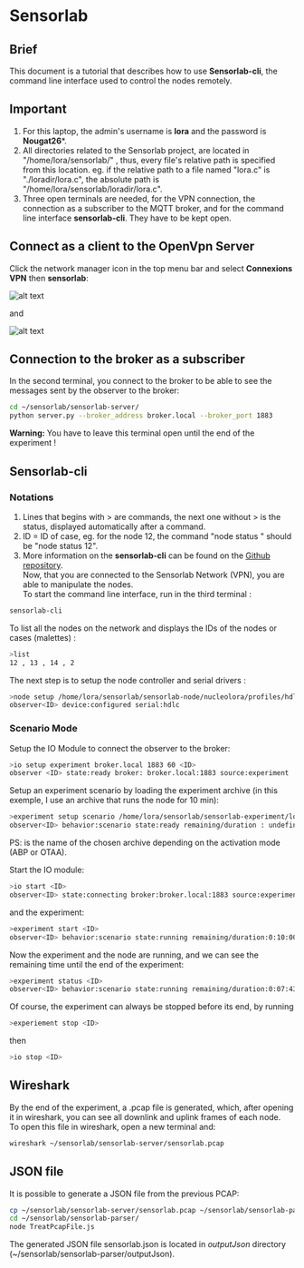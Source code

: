 # Sensorlab
## Brief
This document is a tutorial that describes how to use **Sensorlab-cli**, the command line interface used to control the nodes remotely.
## Important
1. For this laptop, the admin's username is **lora** and the password is **Nougat26***.
2. All directories related to the Sensorlab project, are located in "/home/lora/sensorlab/" , thus, every file's relative path is specified from this location. 
eg. if the relative path to a file named "lora.c" is "./loradir/lora.c", the absolute path is "/home/lora/sensorlab/loradir/lora.c".
3. Three open terminals are needed, for the VPN connection, the connection as a subscriber to the MQTT broker, and for the command line interface **sensorlab-cli**. They have to be kept open.  


## Connect as a client to the OpenVpn Server  

Click the network manager icon in the top menu bar and select **Connexions VPN** then **sensorlab**:

![alt text](/home/lora/Bureau/readme/vpn1.png)

and 

![alt text](/home/lora/Bureau/readme/vpn2.png)

## Connection to the broker as a subscriber
In the second terminal, you connect to the broker to be able to see the messages sent by the observer to the broker:
```bash
cd ~/sensorlab/sensorlab-server/
python server.py --broker_address broker.local --broker_port 1883
```
**Warning:** You have to leave this terminal open until the end of the experiment !

## Sensorlab-cli
### Notations
1. Lines that begins with > are commands, the next one without > is the status, displayed automatically after a command.
2. ID = ID of case, eg. for the node 12, the command "node status <ID>" should be "node status 12".
3. More information on the **sensorlab-cli** can be found on the [Github repository](https://github.com/Orange-OpenSource/sensorlab-observer).   
Now, that you are connected to the Sensorlab Network (VPN), you are able to manipulate the nodes.  
To start the command line interface, run in the third terminal :
```bash
sensorlab-cli
```
To list all the nodes on the network and displays the IDs of the nodes or cases (malettes) :
```bash
>list
12 , 13 , 14 , 2
```
The next step is to setup the node controller and serial drivers :
```bash
>node setup /home/lora/sensorlab/sensorlab-node/nucleolora/profiles/hdlc/nucleolora-profile.tar.gz <ID>
observer<ID> device:configured serial:hdlc
```

### Scenario Mode
Setup the IO Module to connect the observer to the broker:
```bash
>io setup experiment broker.local 1883 60 <ID>
observer <ID> state:ready broker: broker.local:1883 source:experiment
```
Setup an experiment scenario by loading the experiment archive (in this exemple, I use an archive that runs the node for 10 min):
```bash
>experiment setup scenario /home/lora/sensorlab/sensorlab-experiment/loranucleo-behaviors/loramac-10min/<experiment-archive> <ID>
observer<ID> behavior:scenario state:ready remaining/duration : undefined/600
```
PS: <experiment-archive> is the name of the chosen archive depending on the activation mode (ABP or OTAA). 

Start the IO module:
```bash
>io start <ID>
observer<ID> state:connecting broker:broker.local:1883 source:experiment
```
and the experiment:
```bash
>experiment start <ID>
observer<ID> behavior:scenario state:running remaining/duration:0:10:00/600
```
Now the experiment and the node are running, and we can see the remaining time until the end of the experiment:
```bash
>experiment status <ID>
observer<ID> behavior:scenario state:running remaining/duration:0:07:43/600
```
Of course, the experiment can always be stopped before its end, by running
```bash
>experiement stop <ID>
```
then 
```bash
>io stop <ID>
```
## Wireshark
By the end of the experiment, a .pcap file is generated, which, after opening it in wireshark, you can see all downlink and uplink frames of each node.  
To open this file in wireshark, open a new terminal and:
```bash
wireshark ~/sensorlab/sensorlab-server/sensorlab.pcap
```

## JSON file
It is possible to generate a JSON file from the previous PCAP:
```bash
cp ~/sensorlab/sensorlab-server/sensorlab.pcap ~/sensorlab/sensorlab-parser/pcap/
cd ~/sensorlab/sensorlab-parser/
node TreatPcapFile.js
```
The generated JSON file sensorlab.json is located in _outputJson_ directory (~/sensorlab/sensorlab-parser/outputJson).
